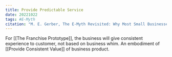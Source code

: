 ```yaml
---
title: Provide Predictable Service
date: 20221022
tags: #E-Myth
citation: "M. E. Gerber, The E-Myth Revisited: Why Most Small Businesses Don’t Work and What to Do About It. Harper Collins, 2009."
---
```

For [[The Franchise Prototype]], the business will give consistent experience to customer, not based on business whim. An embodiment of [[Provide Consistent Value]] of business product. 